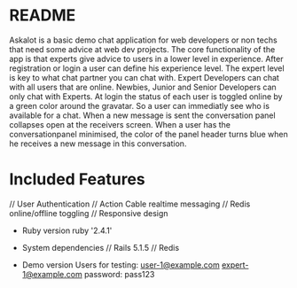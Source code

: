 # README
Askalot is a basic demo chat application for web developers or non techs that need some advice at web dev projects. The core functionality of the app is that experts give advice to users in a lower level in experience. After registration or login a user can define his experience level. The expert level is key to what chat partner you can chat with. Expert Developers can chat with all users that are online. Newbies, Junior and Senior Developers can only chat with Experts. At login the status of each user is toggled online by a green color around the gravatar. So a user can immediatly see who is available for a chat. When a new message is sent the conversation panel collapses open at the receivers screen. When a user has the conversationpanel minimised, the color of the panel header turns blue when he receives a new message in this conversation.

# Included Features
// User Authentication
// Action Cable realtime messaging
// Redis online/offline toggling
// Responsive design

* Ruby version ruby '2.4.1'

* System dependencies
//  Rails 5.1.5
//  Redis

* Demo version Users for testing:
user-1@example.com
expert-1@example.com
password: pass123

